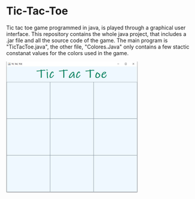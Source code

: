 # Tic-Tac-Toe

Tic tac toe game programmed in java, is played through a graphical user interface.
This repository contains the whole java project, that includes a .jar file and all the source code of the game. The main program is "TicTacToe.java", the other file, "Colores.Java" only contains a few stactic constanat values for the colors used in the game.
 
<a href="url"><img src="https://github.com/Sergimayol/Tic-Tac-Toe/blob/main/imagenReadme/imagen.jpeg" align="left" height="350" width="350" ></a>
